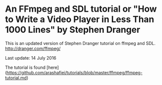 An FFmpeg and SDL tutorial or "How to Write a Video Player in Less Than 1000 Lines" by Stephen Dranger
===================

This is an updated version of Stephen Dranger tutorial on ffmpeg and SDL.
http://dranger.com/ffmpeg/

Last update: 14 July 2016

The tutorial is found [here] (https://github.com/arashafiei/tutorials/blob/master/ffmpeg/ffmpeg-tutorial.md)
